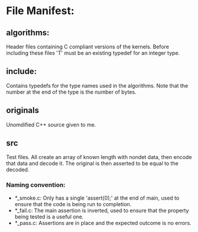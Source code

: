 
# File Manifest:

## algorithms:
Header files containing C compliant versions of the kernels.
Before including these files 'T' must be an existing typedef for an integer type.

## include:
Contains typedefs for the type names used in the algorithms.
Note that the number at the end of the type is the number of bytes.

## originals
Unomdified C++ source given to me.

## src
Test files. All create an array of known length with nondet data, then encode
that data and decode it. The original is then asserted to be equal to the
decoded.
### Naming convention:
- *_smoke.c: Only has a single 'assert(0);' at the end of main, used to ensure
that the code is being run to completion.
- *_fail.c: The main assertion is inverted, used to ensure that the property
being tested is a useful one.
- *_pass.c: Assertions are in place and the expected outcome is no errors.

